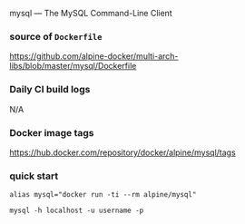 mysql — The MySQL Command-Line Client

### source of `Dockerfile`

https://github.com/alpine-docker/multi-arch-libs/blob/master/mysql/Dockerfile

### Daily CI build logs

N/A

### Docker image tags

https://hub.docker.com/repository/docker/alpine/mysql/tags


### quick start

```
alias mysql="docker run -ti --rm alpine/mysql"

mysql -h localhost -u username -p
```

